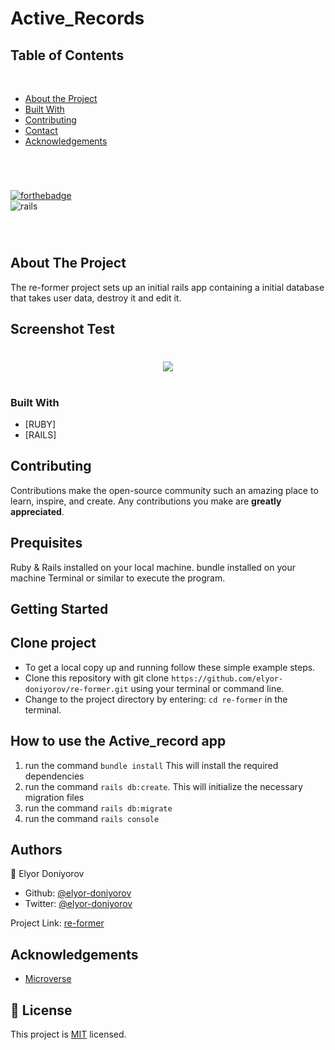 # Active_Records

## Table of Contents
  <br />

* [About the Project](#about-the-project)
* [Built With](#built-with)
* [Contributing](#contributing)
* [Contact](#authors)
* [Acknowledgements](#acknowledgements) 

#
<br />

[![forthebadge](https://forthebadge.com/images/badges/made-with-ruby.svg)](https://forthebadge.com) </br>
![rails](https://img.shields.io/badge/Ruby_on_Rails-CC0000?style=for-the-badge&logo=ruby-on-rails&logoColor=white)

<br />

#


<!-- ABOUT THE PROJECT   -->
## About The Project

The re-former project sets up an initial rails app containing a initial database that takes user data, destroy it and edit it.

## Screenshot Test
#
<p align="center">
  <img height="auto" src="Screenshot.png">
</p>

#

### Built With

* [RUBY]
* [RAILS]

## Contributing

Contributions make the open-source community such an amazing place to learn, inspire, and create. Any contributions you make are **greatly appreciated**.

## Prequisites

Ruby & Rails installed on your local machine.
bundle installed on your machine
Terminal or similar to execute the program.


## Getting Started


## Clone project

- To get a local copy up and running follow these simple example steps.
- Clone this repository with git clone ```https://github.com/elyor-doniyorov/re-former.git``` using your terminal or command line.
- Change to the project directory by entering: ```cd re-former``` in the terminal.


## How to use the Active_record app
1. run the command ```bundle install```   This will install the required dependencies
2. run the command ```rails db:create```. This will initialize the necessary migration files
3. run the command ```rails db:migrate``` 
4. run the command ```rails console```


## Authors

👤 Elyor Doniyorov

- Github: [@elyor-doniyorov](https://github.com/elyor-doniyorov)
- Twitter: [@elyor-doniyorov](https://twitter.com/elyor-doniyorov)



Project Link: [re-former](https://github.com/elyor-doniyorov/re-former/issues/1#issue-884747923)


<!-- ACKNOWLEDGEMENTS -->
## Acknowledgements

* [Microverse](https://www.microverse.org/)

## 📝 License

This project is [MIT](LICENSE) licensed.